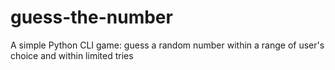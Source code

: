 # guess-the-number
A simple Python CLI game: guess a random number within a range of user's choice and within limited tries
